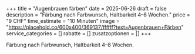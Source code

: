 +++
title = "Augenbrauen färben"
date = 2025-06-26
draft = false
description = "Färbung nach Farbwunsch, Haltbarkeit 4–8 Wochen."
price = "9 CHF"
time_estimate = "10 Minuten"
image = "https://placehold.co/600x400/369137/ffffff?text=Augenbrauen+Färben"
service_categories = []
rabatte = []
zusatzoptionen = []
+++

Färbung nach Farbwunsch, Haltbarkeit 4–8 Wochen.
